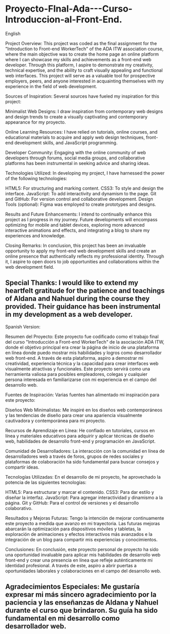 # Proyecto-FInal-Ada---Curso-Introduccion-al-Front-End.

English

Project Overview:
This project was coded as the final assignment for the "Introduction to Front-end WorkerTech" of the ADA ITW association course, where the main objective was to create the home page an online platform where I can showcase my skills and achievements as a front-end web developer. Through this platform, I aspire to demonstrate my creativity, technical expertise, and the ability to craft visually appealing and functional web interfaces. This project will serve as a valuable tool for prospective employers, peers, and anyone interested in acquainting themselves with my experience in the field of web development.

Sources of Inspiration:
Several sources have fueled my inspiration for this project:

Minimalist Web Designs: I draw inspiration from contemporary web designs and design trends to create a visually captivating and contemporary appearance for my proyecto.

Online Learning Resources: I have relied on tutorials, online courses, and educational materials to acquire and apply web design techniques, front-end development skills, and JavaScript programming.

Developer Community: Engaging with the online community of web developers through forums, social media groups, and collaborative platforms has been instrumental in seeking advice and sharing ideas.

Technologies Utilized:
In developing my project, I have harnessed the power of the following technologies:

HTML5: For structuring and marking content.
CSS3: To style and design the interface.
JavaScript: To add interactivity and dynamism to the page.
Git and GitHub: For version control and collaborative development.
Design Tools (optional): Figma was employed to create prototypes and designs.

Results and Future Enhancements:
I intend to continually enhance this project as I progress in my journey. Future developments will encompass optimizing for mobile and tablet devices, exploring more advanced interactive animations and effects, and integrating a blog to share my experiences and knowledge.

Closing Remarks:
In conclusion, this project has been an invaluable opportunity to apply my front-end web development skills and create an online presence that authentically reflects my professional identity. Through it, I aspire to open doors to job opportunities and collaborations within the web development field.

Special Thanks:
I would like to extend my heartfelt gratitude for the patience and teachings of Aldana and Nahuel during the course they provided. Their guidance has been instrumental in my development as a web developer.
-----------------------------------------------------------------------------------
Spanish Version:

Resumen del Proyecto:
Este proyecto fue codificado como el trabajo final del curso "Introducción a Front-end WorkerTech" de la asociación ADA ITW, donde el objetivo principal era crear la página de inicio de una plataforma en línea donde puedo mostrar mis habilidades y logros como desarrollador web front-end. A través de esta plataforma, aspiro a demostrar mi creatividad, experiencia técnica y la capacidad para crear interfaces web visualmente atractivas y funcionales. Este proyecto servirá como una herramienta valiosa para posibles empleadores, colegas y cualquier persona interesada en familiarizarse con mi experiencia en el campo del desarrollo web.

Fuentes de Inspiración:
Varias fuentes han alimentado mi inspiración para este proyecto:

Diseños Web Minimalistas: Me inspiré en los diseños web contemporáneos y las tendencias de diseño para crear una apariencia visualmente cautivadora y contemporánea para mi proyecto.

Recursos de Aprendizaje en Línea: He confiado en tutoriales, cursos en línea y materiales educativos para adquirir y aplicar técnicas de diseño web, habilidades de desarrollo front-end y programación en JavaScript.

Comunidad de Desarrolladores: La interacción con la comunidad en línea de desarrolladores web a través de foros, grupos de redes sociales y plataformas de colaboración ha sido fundamental para buscar consejos y compartir ideas.

Tecnologías Utilizadas:
En el desarrollo de mi proyecto, he aprovechado la potencia de las siguientes tecnologías:

HTML5: Para estructurar y marcar el contenido.
CSS3: Para dar estilo y diseñar la interfaz.
JavaScript: Para agregar interactividad y dinamismo a la página.
Git y GitHub: Para el control de versiones y el desarrollo colaborativo.

Resultados y Mejoras Futuras:
Tengo la intención de mejorar continuamente este proyecto a medida que avanzo en mi trayectoria. Las futuras mejoras abarcarán la optimización para dispositivos móviles y tabletas, la exploración de animaciones y efectos interactivos más avanzados e la integración de un blog para compartir mis experiencias y conocimientos.

Conclusiones:
En conclusión, este proyecto personal de proyecto ha sido una oportunidad invaluable para aplicar mis habilidades de desarrollo web front-end y crear una presencia en línea que refleje auténticamente mi identidad profesional. A través de este, aspiro a abrir puertas a oportunidades laborales y colaboraciones en el campo del desarrollo web.

Agradecimientos Especiales:
Me gustaría expresar mi más sincero agradecimiento por la paciencia y las enseñanzas de Aldana y Nahuel durante el curso que brindaron. Su guía ha sido fundamental en mi desarrollo como desarrollador web.
--------------------------------------------------------
